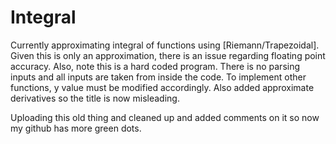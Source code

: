 # Integral

Currently approximating integral of functions using [Riemann/Trapezoidal]. Given this is only an approximation, there is an issue regarding floating point accuracy. Also, note this is a hard coded program. There is no parsing inputs and all inputs are taken from inside the code. To implement other functions, y value must be modified accordingly. Also added approximate derivatives so the title is now misleading.

Uploading this old thing and cleaned up and added comments on it so now my github has more green dots.
